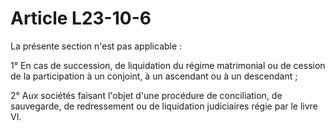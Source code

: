 # Article L23-10-6

<p>La présente section n'est pas applicable : </p><p> 1° En cas de succession, de liquidation du régime matrimonial ou de cession de la participation à un conjoint, à un ascendant ou à un descendant ; </p><p> 2° Aux sociétés faisant l'objet d'une procédure de conciliation, de sauvegarde, de redressement ou de liquidation judiciaires régie par le livre VI. </p>